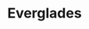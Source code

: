 ---
unit_code: "EVER"
unit_name: "Everglades NP"
unit_type: "National Park"
nps_region: "Southeast"
scalerank: 8
note: "null"
name: "Everglades"
featureclass: "National Park Service"
geojson: >-
  {"type":"Feature","properties":{},"geometry":{"type":"Polygon","coordinates":[[[-80.75301106770834,25.027913411458343],[-80.7598876953125,25.037923177083343],[-80.75638834635417,25.04150390625],[-80.7529296875,25.0328369140625],[-80.75301106770834,25.027913411458343]]]}}
number: 85
title: "Everglades"
---